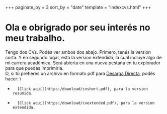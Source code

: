 +++
paginate_by = 3
sort_by = "date"
template = "indexcvs.html"
+++

# Ola e obrigrado por seu interés no meu trabalho.

Tengo dos CVs. Podés ver ambos dos abajo. Primero, tenés la version corta. Y en segundo lugar, está la version extendida, la cual incluye algo de mi carrera académica. Será abierta en una nueva pestaña en tu explorador para que puedas imprimirla.\
O, si tú prefieres un archivo en formato pdf para [Desarga Directa](https://es.wikipedia.org/wiki/Descarga_directa), podés hacer: \
*       [Click aquí](https:/download/cvshort.pdf), para la version resumida.
*       [Click aquí](https:/download/cvextended.pdf), para la version extendida.

